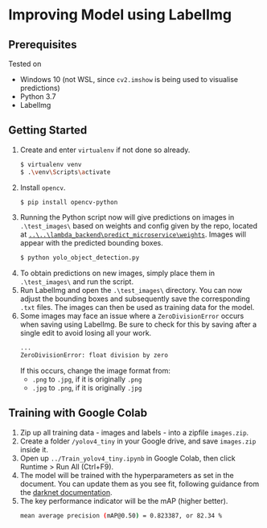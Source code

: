 # Improving Model using LabelImg

## Prerequisites

Tested on
- Windows 10 (not WSL, since `cv2.imshow` is being used to visualise predictions)
- Python 3.7
- LabelImg

## Getting Started

1. Create and enter `virtualenv` if not done so already.
    ```bash
    $ virtualenv venv
    $ .\venv\Scripts\activate
    ```
1. Install `opencv`.
    ```bash
    $ pip install opencv-python
    ```
1. Running the Python script now will give predictions on images in `.\test_images\` based on weights and config given by the repo, located at [`..\..\lambda_backend\predict_microservice\weights`](https://github.com/yarkhinephyo/yolo_bouldering/tree/main/lambda_backend/predict_microservice/weights). Images will appear with the predicted bounding boxes.
    ```bash
    $ python yolo_object_detection.py
    ```
1. To obtain predictions on new images, simply place them in `.\test_images\` and run the script.
1. Run LabelImg and open the `.\test_images\` directory. You can now adjust the bounding boxes and subsequently save the corresponding `.txt` files. The images can then be used as training data for the model. 
1. Some images may face an issue where a `ZeroDivisionError` occurs when saving using LabelImg. Be sure to check for this by saving after a single edit to avoid losing all your work. 
    ```bash
    ...
    ZeroDivisionError: float division by zero
    ```
    If this occurs, change the image format from:
    - `.png` to `.jpg`, if it is originally `.png`
    - `.jpg` to `.png`, if it is originally `.jpg`

## Training with Google Colab

1. Zip up all training data - images and labels - into a zipfile `images.zip`.
1. Create a folder `/yolov4_tiny` in your Google drive, and save `images.zip` inside it.
1. Open up `../Train_yolov4_tiny.ipynb` in Google Colab, then click Runtime > Run All (Ctrl+F9).
1. The model will be trained with the hyperparameters as set in the document. You can update them as you see fit, following guidance from the [darknet documentation](https://github.com/AlexeyAB/darknet#when-should-i-stop-training).
1. The key performance indicator will be the mAP (higher better).
    ```bash
    mean average precision (mAP@0.50) = 0.823387, or 82.34 % 
    ```